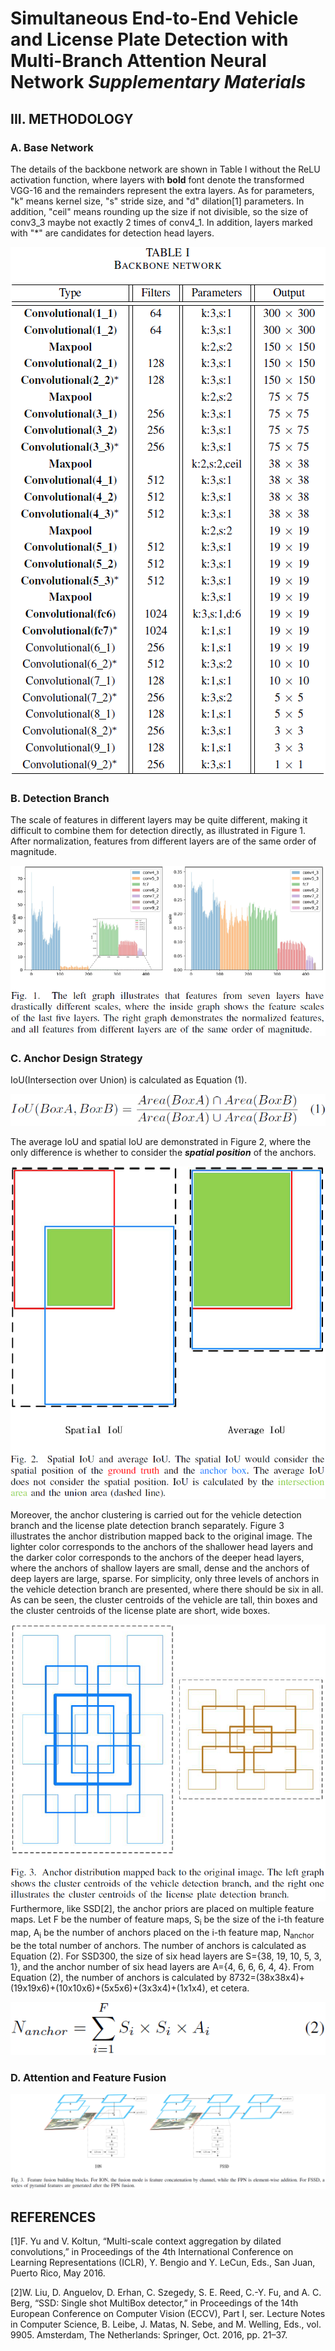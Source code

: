 # Simultaneous End-to-End Vehicle and License Plate Detection with Multi-Branch Attention Neural Network ***Supplementary Materials***

## III. METHODOLOGY
### A. Base Network
The details of the backbone network are shown in Table I without the ReLU activation function, where layers with **bold** font denote the transformed VGG-16 and the remainders represent the extra layers. As for parameters, "k" means kernel size, "s" stride size, and "d" dilation[1] parameters. In addition, "ceil" means rounding up the size if not divisible, so the size of conv3_3 maybe not exactly 2 times of conv4_1. In addition, layers marked with "\*" are candidates for detection head layers.

![backbone](extras/backbone.png)

### B. Detection Branch
The scale of features in different layers may be quite different, making it difficult to combine them for detection directly, as illustrated in Figure 1. After normalization, features from different layers are of the same order of magnitude.

![scales](extras/scales.png)

### C. Anchor Design Strategy
IoU(Intersection over Union) is calculated as Equation (1).

![IoU](extras/IoU.png)

The average IoU and spatial IoU are demonstrated in Figure 2, where the only difference is whether to consider the ***spatial position*** of the anchors.

![AvgSpt](extras/AvgSpt.png)

Moreover, the anchor clustering is carried out for the vehicle detection branch and the license plate detection branch separately. Figure 3 illustrates the anchor distribution mapped back to the original image. The lighter color corresponds to the anchors of the shallower head layers and the darker color corresponds to the anchors of the deeper head layers, where the anchors of shallow layers are small, dense and the anchors of deep layers are large, sparse. For simplicity, only three levels of anchors in the vehicle detection branch are presented, where there should be six in all. As can be seen, the cluster centroids of the vehicle are tall, thin boxes and the cluster centroids of the license plate are short, wide boxes.

![AnchorDistribution](extras/AnchorDistribution.png)
Furthermore, like SSD[2], the anchor priors are placed on multiple feature maps. Let F be the number of feature maps, S<sub>i</sub> be the size of the i-th feature map, A<sub>i</sub> be the number of anchors placed on the i-th feature map, N<sub>anchor</sub> be the total number of anchors. The number of anchors is calculated as Equation (2). For SSD300, the size of six head layers are S={38, 19, 10, 5, 3, 1}, and the anchor number of six head layers are A={4, 6, 6, 6, 4, 4}. From Equation (2), the number of anchors is calculated by 8732=(38x38x4)+(19x19x6)+(10x10x6)+(5x5x6)+(3x3x4)+(1x1x4), et cetera.

![AnchorNumber](extras/AnchorNumber.png)

### D. Attention and Feature Fusion

![IONFSSD](extras/IONFSSD.png)

## REFERENCES
[1]F. Yu and V. Koltun, “Multi-scale context aggregation by dilated convolutions,” in Proceedings of the 4th International Conference on Learning Representations (ICLR), Y. Bengio and Y. LeCun, Eds., San Juan, Puerto Rico, May 2016.

[2]W. Liu, D. Anguelov, D. Erhan, C. Szegedy, S. E. Reed, C.-Y. Fu, and A. C. Berg, “SSD: Single shot MultiBox detector,” in Proceedings of the 14th European Conference on Computer Vision (ECCV), Part I, ser. Lecture Notes in Computer Science, B. Leibe, J. Matas, N. Sebe, and M. Welling, Eds., vol. 9905. Amsterdam, The Netherlands: Springer, Oct. 2016, pp. 21–37.
